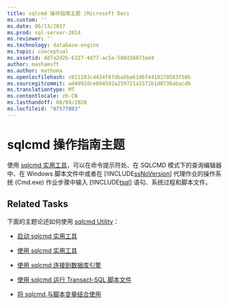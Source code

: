 ```yaml
---
title: sqlcmd 操作指南主题 |Microsoft Docs
ms.custom: ''
ms.date: 06/13/2017
ms.prod: sql-server-2014
ms.reviewer: ''
ms.technology: database-engine
ms.topic: conceptual
ms.assetid: dd7a2d2b-6327-4d77-ac5a-580d36073ad4
author: mashamsft
ms.author: mathoma
ms.openlocfilehash: c011103c4434f87dba5ba61d6f4419278583f50b
ms.sourcegitcommit: ad4d92dce894592a259721a1571b1d8736abacdb
ms.translationtype: MT
ms.contentlocale: zh-CN
ms.lasthandoff: 08/04/2020
ms.locfileid: "87577803"
---
```

# <a name="sqlcmd-how-to-topics"></a>sqlcmd 操作指南主题
  使用 [sqlcmd 实用工具](../tools/sqlcmd-utility.md)，可以在命令提示符处、在 SQLCMD 模式下的查询编辑器中、在 Windows 脚本文件中或者在 [!INCLUDE[ssNoVersion](../includes/ssnoversion-md.md)] 代理作业的操作系统 (Cmd.exe) 作业步骤中输入 [!INCLUDE[tsql](../includes/tsql-md.md)] 语句、系统过程和脚本文件。  
  
## <a name="related-tasks"></a>Related Tasks  
 下面的主题论述如何使用 [sqlcmd Utility](../tools/sqlcmd-utility.md)：  
  
-   [启动 sqlcmd 实用工具](../relational-databases/scripting/sqlcmd-start-the-utility.md)  
  
-   [使用 sqlcmd 实用工具](../relational-databases/scripting/sqlcmd-use-the-utility.md)  
  
-   [使用 sqlcmd 连接到数据库引擎](../relational-databases/scripting/sqlcmd-connect-to-the-database-engine.md)  
  
-   [使用 sqlcmd 运行 Transact-SQL 脚本文件](../relational-databases/scripting/sqlcmd-run-transact-sql-script-files.md)  
  
-   [将 sqlcmd 与脚本变量结合使用](../relational-databases/scripting/sqlcmd-use-with-scripting-variables.md)  
  
  
